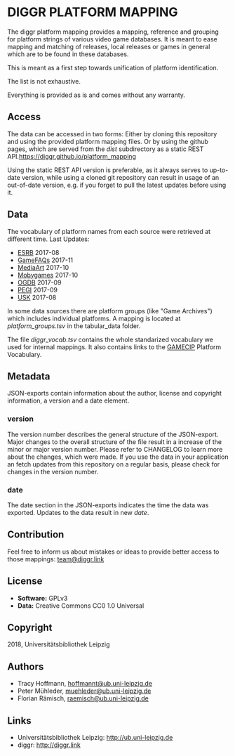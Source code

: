 # DIGGR PLATFORM MAPPING

The diggr platform mapping provides a mapping, reference and grouping for platform strings of various video game databases. It is meant to ease mapping and matching of releases, local releases or games in general which are to be found in these databases.

This is meant as a first step towards unification of platform identification.

The list is not exhaustive.

Everything is provided as is and comes without any warranty.

## Access

The data can be accessed in two forms: Either by cloning this repository and using the provided platform mapping files.
Or by using the github pages, which are served from the _dist_ subdirectory as a static REST API.<https://diggr.github.io/platform_mapping>

Using the static REST API version is preferable, as it always serves to up-to-date version,
while using a cloned git repository can result in usage of an out-of-date version, e.g. if you 
forget to pull the latest updates before using it. 

## Data

The vocabulary of platform names from each source were retrieved at different time.
Last Updates:

- [ESRB](http://esrb.org/) 2017-08
- [GameFAQs](http://gamefaqs.com/) 2017-11
- [MediaArt](http://mediaarts-db.bunka.go.jp/gm) 2017-10
- [Mobygames](http://mobygames.com/) 2017-10
- [OGDB](http://ogdb.eu/) 2017-09
- [PEGI](http://pegi.info/) 2017-09
- [USK](http://usk.de/) 2017-08

In some data sources there are platform groups (like "Game Archives") which includes individual platforms.
A mapping is located at _platform_groups.tsv_ in the tabular_data folder.

The file _diggr_vocab.tsv_ contains the whole standarized vocabulary we used for internal mappings. It also contains links to the [GAMECIP](https://gamemetadata.soe.ucsc.edu/platform) Platform Vocabulary.

## Metadata

JSON-exports contain information about the author, license and copyright information, a version and a date element.

### version

The version number describes the general structure of the JSON-export. Major changes to the overall structure of the file result in a increase of the minor or major version number. Please refer to CHANGELOG to learn more about the changes, which were made. If you use the data in your application an fetch updates from this repository on a regular basis, please check for changes in the version number.

### date

The date section in the JSON-exports indicates the time the data was exported. Updates to the data result in new _date_.

## Contribution

Feel free to inform us about mistakes or ideas to provide better access to those mappings: <team@diggr.link>

## License

* __Software:__ GPLv3
* __Data:__ Creative Commons CC0 1.0 Universal

## Copyright

2018, Universitätsbibliothek Leipzig

## Authors

* Tracy Hoffmann, <hoffmannt@ub.uni-leipzig.de>
* Peter Mühleder, <muehleder@ub.uni-leipzig.de>
* Florian Rämisch, <raemisch@ub.uni-leipzig.de>

## Links

* Universitätsbibliothek Leipzig: <http://ub.uni-leipzig.de>
* diggr: <http://diggr.link>

